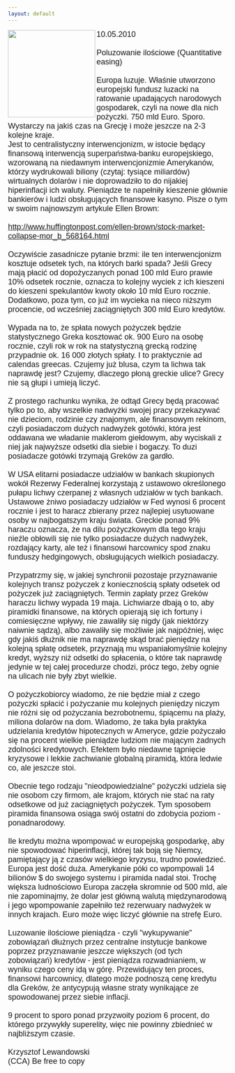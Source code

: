 ```yaml
---
layout: default
---
```

<img src="{{site.baseurl}}\articles\pictures\465.greece7.jpg" align=left width="200"><!--31--><p style="margin: 0px 0px 18px; font-size: 18px; font-family: Helvetica;">
10.05.2010<br><br>Poluzowanie ilościowe (Quantitative easing)<br><br>Europa luzuje. Właśnie utworzono europejski fundusz luzacki na ratowanie upadających narodowych gospodarek, czyli na nowe dla nich pożyczki. 750 mld Euro. Sporo. Wystarczy na jakiś czas na Grecję i może jeszcze na 2-3 kolejne kraje.<br>Jest to centralistyczny interwencjonizm, w istocie będący finansową interwencją superpaństwa-banku europejskiego, wzorowaną na niedawnym interwencjonizmie Amerykanów, którzy wydrukowali biliony (czytaj: tysiące miliardów) wirtualnych dolarów i nie doprowadziło to do nijakiej hiperinflacji ich waluty. Pieniądze te napełniły kieszenie głównie bankierów i ludzi obsługujących finansowe kasyno. Pisze o tym w swoim najnowszym artykule Ellen Brown:<br><br>http://www.huffingtonpost.com/ellen-brown/stock-market-collapse-mor_b_568164.html<br><br>Oczywiście zasadnicze pytanie brzmi: ile ten interwencjonizm kosztuje odsetek tych, na których barki spada? Jeśli Grecy mają płacić od dopożyczanych ponad 100 mld Euro prawie 10% odsetek rocznie, oznacza to kolejny wyciek z ich kieszeni do kieszeni spekulantów kwoty około 10 mld Euro rocznie. Dodatkowo, poza tym, co już im wycieka na nieco niższym procencie, od wcześniej zaciągniętych 300 mld Euro kredytów. <br><br>Wypada na to, że spłata nowych pożyczek będzie statystycznego Greka kosztować ok. 900 Euro na osobę rocznie, czyli rok w rok na statystyczną grecką rodzinę przypadnie ok. 16 000 złotych spłaty. I to praktycznie ad calendas greecas. Czujemy już blusa, czym ta lichwa tak naprawdę jest? Czujemy, dlaczego płoną greckie ulice? Grecy nie są głupi i umieją liczyć.<br><br>Z prostego rachunku wynika, że odtąd Grecy będą pracować tylko po to, aby wszelkie nadwyżki swojej pracy przekazywać nie dzieciom, rodzinie czy znajomym, ale finansowym rekinom, czyli posiadaczom dużych nadwyżek gotówki, która jest oddawana we władanie maklerom giełdowym, aby wyciskali z niej jak najwyższe odsetki dla siebie i bogaczy. To duzi posiadacze gotówki trzymają Greków za gardło.<br><br>W USA elitarni posiadacze udziałów w bankach skupionych wokół Rezerwy Federalnej korzystają z ustawowo określonego pułapu lichwy czerpanej z własnych udziałów w tych bankach. Ustawowe żniwo posiadaczy udziałów w Fed wynosi 6 procent rocznie i jest to haracz zbierany przez najlepiej usytuowane osoby w najbogatszym kraju świata. Greckie ponad 9% haraczu oznacza, że na dilu pożyczkowym dla tego kraju nieźle obłowili się nie tylko posiadacze dużych nadwyżek, rozdający karty, ale też i finansowi harcownicy spod znaku funduszy hedgingowych, obsługujących wielkich posiadaczy.<br><br>Przypatrzmy się, w jakiej synchronii pozostaje przyznawanie kolejnych transz pożyczek z koniecznością spłaty odsetek od pożyczek już zaciągniętych. Termin zapłaty przez Greków haraczu lichwy wypada 19 maja. Lichwiarze dbają o to, aby piramidki finansowe, na których opierają się ich fortuny i comiesięczne wpływy, nie zawaliły się nigdy (jak niektórzy naiwnie sądzą), albo zawaliły się możliwie jak najpóźniej, więc gdy jakiś dłużnik nie ma naprawdę skąd brać pieniędzy na kolejną spłatę odsetek, przyznają mu wspaniałomyślnie kolejny kredyt, wyższy niż odsetki do spłacenia, o które tak naprawdę jedynie w tej całej procedurze chodzi, prócz tego, żeby ognie na ulicach nie były zbyt wielkie.<br><br>O pożyczkobiorcy wiadomo, że nie będzie miał z czego pożyczki spłacić i pożyczanie mu kolejnych pieniędzy niczym nie różni się od pożyczania bezrobotnemu, śpiącemu na plaży, miliona dolarów na dom. Wiadomo, że taka była praktyka udzielania kredytów hipotecznych w Ameryce, gdzie pożyczało się na procent wielkie pieniądze ludziom nie mającym żadnych zdolności kredytowych. Efektem było niedawne tąpnięcie kryzysowe i lekkie zachwianie globalną piramidą, która ledwie co, ale jeszcze stoi.<br><br>Obecnie tego rodzaju "nieodpowiedzialne" pożyczki udziela się nie osobom czy firmom, ale krajom, których nie stać na raty odsetkowe od już zaciągniętych pożyczek. Tym sposobem piramida finansowa osiąga swój ostatni do zdobycia poziom - ponadnarodowy.<br><br>Ile kredytu można wpompować w europejską gospodarkę, aby nie spowodować hiperinflacji, której tak boją się Niemcy, pamiętający ją z czasów wielkiego kryzysu, trudno powiedzieć. Europa jest dość duża. Amerykanie póki co wpompowali 14 bilionów $ do swojego systemu i piramida nadal stoi. Trochę większa ludnościowo Europa zaczęła skromnie od 500 mld, ale nie zapominajmy, że dolar jest główną walutą międzynarodową i jego wpompowanie zapełniło też rezerwuary nadwyżek w innych krajach. Euro może więc liczyć głównie na strefę Euro.<br><br>Luzowanie ilościowe pieniądza - czyli "wykupywanie" zobowiązań dłużnych przez centralne instytucje bankowe poprzez przyznawanie jeszcze większych (od tych zobowiązań) kredytów - jest pieniądza rozwadnianiem, w wyniku czego ceny idą w górę. Przewidujący ten proces, finansowi harcownicy, dlatego może podnoszą cenę kredytu dla Greków, że antycypują własne straty wynikające ze spowodowanej przez siebie inflacji.<br><br>9 procent to sporo ponad przyzwoity poziom 6 procent, do którego przywykły superelity, więc nie powinny zbiednieć w najbliższym czasie.<br><br>Krzysztof Lewandowski<br>(CCA) Be free to copy<br></p>